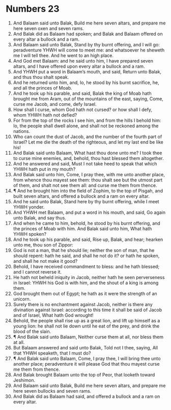 ﻿# Numbers 23
1. And Balaam said unto Balak, Build me here seven altars, and prepare me here seven oxen and seven rams. 
2. And Balak did as Balaam had spoken; and Balak and Balaam offered on every altar a bullock and a ram. 
3. And Balaam said unto Balak, Stand by thy burnt offering, and I will go: peradventure YHWH will come to meet me: and whatsoever he sheweth me I will tell thee. And he went to an high place. 
4. And God met Balaam: and he said unto him, I have prepared seven altars, and I have offered upon every altar a bullock and a ram. 
5. And YHWH put a word in Balaam’s mouth, and said, Return unto Balak, and thus thou shalt speak. 
6. And he returned unto him, and, lo, he stood by his burnt sacrifice, he, and all the princes of Moab. 
7. And he took up his parable, and said, Balak the king of Moab hath brought me from Aram, out of the mountains of the east, saying, Come, curse me Jacob, and come, defy Israel. 
8. How shall I curse, whom God hath not cursed? or how shall I defy, whom YHWH hath not defied? 
9. For from the top of the rocks I see him, and from the hills I behold him: lo, the people shall dwell alone, and shall not be reckoned among the nations. 
10. Who can count the dust of Jacob, and the number of the fourth part of Israel? Let me die the death of the righteous, and let my last end be like his! 
11. And Balak said unto Balaam, What hast thou done unto me? I took thee to curse mine enemies, and, behold, thou hast blessed them altogether. 
12. And he answered and said, Must I not take heed to speak that which YHWH hath put in my mouth? 
13. And Balak said unto him, Come, I pray thee, with me unto another place, from whence thou mayest see them: thou shalt see but the utmost part of them, and shalt not see them all: and curse me them from thence. 
14. ¶ And he brought him into the field of Zophim, to the top of Pisgah, and built seven altars, and offered a bullock and a ram on every altar. 
15. And he said unto Balak, Stand here by thy burnt offering, while I meet YHWH yonder. 
16. And YHWH met Balaam, and put a word in his mouth, and said, Go again unto Balak, and say thus. 
17. And when he came to him, behold, he stood by his burnt offering, and the princes of Moab with him. And Balak said unto him, What hath YHWH spoken? 
18. And he took up his parable, and said, Rise up, Balak, and hear; hearken unto me, thou son of Zippor: 
19. God is not a man, that he should lie; neither the son of man, that he should repent: hath he said, and shall he not do it? or hath he spoken, and shall he not make it good? 
20. Behold, I have received commandment to bless: and he hath blessed; and I cannot reverse it. 
21. He hath not beheld iniquity in Jacob, neither hath he seen perverseness in Israel: YHWH his God is with him, and the shout of a king is among them. 
22. God brought them out of Egypt; he hath as it were the strength of an unicorn. 
23. Surely there is no enchantment against Jacob, neither is there any divination against Israel: according to this time it shall be said of Jacob and of Israel, What hath God wrought! 
24. Behold, the people shall rise up as a great lion, and lift up himself as a young lion: he shall not lie down until he eat of the prey, and drink the blood of the slain. 
25. ¶ And Balak said unto Balaam, Neither curse them at all, nor bless them at all. 
26. But Balaam answered and said unto Balak, Told not I thee, saying, All that YHWH speaketh, that I must do? 
27. ¶ And Balak said unto Balaam, Come, I pray thee, I will bring thee unto another place; peradventure it will please God that thou mayest curse me them from thence. 
28. And Balak brought Balaam unto the top of Peor, that looketh toward Jeshimon. 
29. And Balaam said unto Balak, Build me here seven altars, and prepare me here seven bullocks and seven rams. 
30. And Balak did as Balaam had said, and offered a bullock and a ram on every altar. 
